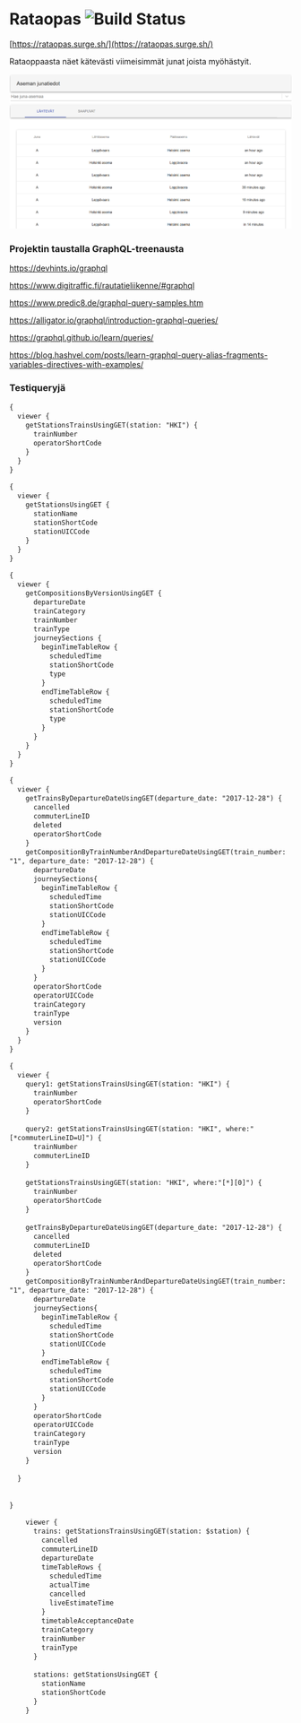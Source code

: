 # Rataopas ![Build Status](https://travis-ci.com/Zeukkari/rataopas.svg?branch=master)

[https://rataopas.surge.sh/](https://rataopas.surge.sh/)

Rataoppaasta näet kätevästi viimeisimmät junat joista myöhästyit.

![](https://raw.githubusercontent.com/Zeukkari/harjotteluproggis3/master/rataopas.png)


### Projektin taustalla GraphQL-treenausta

https://devhints.io/graphql

https://www.digitraffic.fi/rautatieliikenne/#graphql

https://www.predic8.de/graphql-query-samples.htm

https://alligator.io/graphql/introduction-graphql-queries/

https://graphql.github.io/learn/queries/

https://blog.hashvel.com/posts/learn-graphql-query-alias-fragments-variables-directives-with-examples/


### Testiqueryjä

```
{
  viewer {
    getStationsTrainsUsingGET(station: "HKI") {
      trainNumber
      operatorShortCode
    }
  }
}

```

```
{
  viewer {
    getStationsUsingGET {
      stationName
      stationShortCode
      stationUICCode
    }
  }
}
```

```
{
  viewer {
    getCompositionsByVersionUsingGET {
      departureDate
      trainCategory
      trainNumber
      trainType
      journeySections {
        beginTimeTableRow {
          scheduledTime
          stationShortCode
          type
        }
        endTimeTableRow {
          scheduledTime
          stationShortCode
          type
        }
      }
    }
  }
}

```



```
{
  viewer {
    getTrainsByDepartureDateUsingGET(departure_date: "2017-12-28") {
      cancelled
      commuterLineID
      deleted
      operatorShortCode
    }
    getCompositionByTrainNumberAndDepartureDateUsingGET(train_number: "1", departure_date: "2017-12-28") {
      departureDate
      journeySections{
        beginTimeTableRow {
          scheduledTime
          stationShortCode
          stationUICCode
        }
        endTimeTableRow {
          scheduledTime
          stationShortCode
          stationUICCode
        }
      }
      operatorShortCode
      operatorUICCode
      trainCategory
      trainType
      version
    }
  }
}

```

```
{
  viewer {
    query1: getStationsTrainsUsingGET(station: "HKI") {
      trainNumber
      operatorShortCode
    }
    
    query2: getStationsTrainsUsingGET(station: "HKI", where:"[*commuterLineID=U]") {
      trainNumber
      commuterLineID
    }
    
    getStationsTrainsUsingGET(station: "HKI", where:"[*][0]") {
      trainNumber
      operatorShortCode
    }
    
    getTrainsByDepartureDateUsingGET(departure_date: "2017-12-28") {
      cancelled
      commuterLineID
      deleted
      operatorShortCode
    }
    getCompositionByTrainNumberAndDepartureDateUsingGET(train_number: "1", departure_date: "2017-12-28") {
      departureDate
      journeySections{
        beginTimeTableRow {
          scheduledTime
          stationShortCode
          stationUICCode
        }
        endTimeTableRow {
          scheduledTime
          stationShortCode
          stationUICCode
        }
      }
      operatorShortCode
      operatorUICCode
      trainCategory
      trainType
      version
    }

  }

  
}
```

```
    viewer {
      trains: getStationsTrainsUsingGET(station: $station) {
        cancelled
        commuterLineID
        departureDate
        timeTableRows {
          scheduledTime
          actualTime
          cancelled
          liveEstimateTime
        }
        timetableAcceptanceDate
        trainCategory
        trainNumber
        trainType
      }

      stations: getStationsUsingGET {
        stationName
        stationShortCode
      }
    }
```
